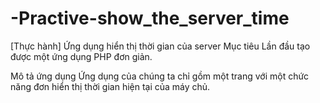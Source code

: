 # -Practive-show_the_server_time

[Thực hành] Ứng dụng hiển thị thời gian của server
Mục tiêu
Lần đầu tạo được một ứng dụng PHP đơn giản.

Mô tả ứng dụng
Ứng dụng của chúng ta chỉ gồm một trang với một chức năng đơn hiển thị thời gian hiện tại của máy chủ.